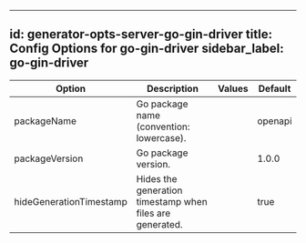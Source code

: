 
---
id: generator-opts-server-go-gin-driver
title: Config Options for go-gin-driver
sidebar_label: go-gin-driver
---

| Option | Description | Values | Default |
| ------ | ----------- | ------ | ------- |
|packageName|Go package name (convention: lowercase).| |openapi|
|packageVersion|Go package version.| |1.0.0|
|hideGenerationTimestamp|Hides the generation timestamp when files are generated.| |true|
